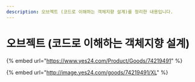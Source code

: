```yaml
---
description: 오브젝트 (코드로 이해하는 객체지향 설계)를 정리한 내용입니다.
---
```


# 오브젝트 (코드로 이해하는 객체지향 설계)

{% embed url="https://www.yes24.com/Product/Goods/74219491" %}

{% embed url="http://image.yes24.com/goods/74219491/XL" %}
